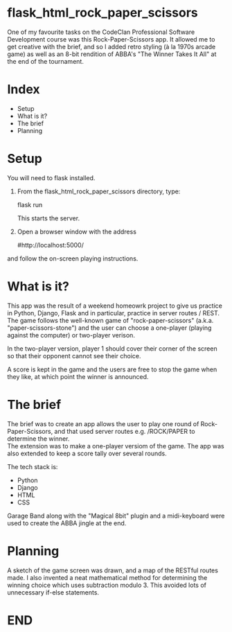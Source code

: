 # flask_html_rock_paper_scissors

One of my favourite tasks on the CodeClan Professional Software Development course was this Rock-Paper-Scissors app. 
It allowed me to get creative with the brief, and so I added retro styling (à la 1970s arcade game) as well as an 8-bit rendition of ABBA's "The Winner Takes It All" at the end of the tournament.

# Index
* Setup
* What is it?
* The brief
* Planning

# Setup
You will need to flask installed.

1. From the flask_html_rock_paper_scissors directory, type:

      flask run
      
   This starts the server.
      
2. Open a browser window with the address 

      #http://localhost:5000/ 

  and follow the on-screen playing instructions.


# What is it?
This app was the result of a weekend homeowrk project to give us practice in Python, Django, Flask and in particular, practice in server routes / REST.  The game follows 
the well-known game of "rock-paper-scissors" (a.k.a. "paper-scissors-stone") and the user can choose a one-player (playing against the computer) or two-player verison.

In the two-player version, player 1 should cover their corner of the screen so that their opponent cannot see their choice.

A score is kept in the game and the users are free to stop the game when they like, at which point the winner is announced.


# The brief
The brief was to create an app allows the user to play one round of Rock-Paper-Scissors, and that used server routes e.g. /ROCK/PAPER to determine the winner.  
The extension was to make a one-player versiom of the game.  The app was also extended to keep a score tally over several rounds. 

The tech stack is:
* Python 
* Django
* HTML
* CSS

Garage Band along with the "Magical 8bit" plugin and a midi-keyboard were used to create the ABBA jingle at the end.

# Planning
A sketch of the game screen was drawn, and a map of the RESTful routes made.  I also invented a neat mathematical method for determining the winning choice which uses subtraction modulo 3.
This avoided lots of unnecessary if-else statements.

# END
